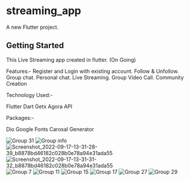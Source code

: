 # streaming_app

A new Flutter project.

## Getting Started

This Live Streaming app created in flutter. (On Going)

Features:-
Register and Login with existing account.
Follow & Unfollow.
Group chat.
Personal chat.
Live Streaming.
Group Video Call.
Community Creation

Technology Used:-

Flutter
Dart
Getx
Agora
API

Packages:-

Dio
Google Fonts
Carosal Generator

![Group 31](https://user-images.githubusercontent.com/97102167/190847314-c79e38e1-9d84-4a83-ae04-c2ce7bf25b89.png)
![Group info](https://user-images.githubusercontent.com/97102167/190847316-02c7fe80-def9-47f5-b13e-62ff443a475d.png)
![Screenshot_2022-09-17-13-31-28-39_b8878bd46182c028b0e78a94e31ada55](https://user-images.githubusercontent.com/97102167/190847318-95f63aa0-00cc-4e30-8de3-f533efd86f78.jpg)
![Screenshot_2022-09-17-13-31-31-32_b8878bd46182c028b0e78a94e31ada55](https://user-images.githubusercontent.com/97102167/190847319-1d6ef84d-7b3f-4bc5-ac34-9f56b944bf51.jpg)
![Group 7](https://user-images.githubusercontent.com/97102167/190847320-b0ccda9f-46c9-4aeb-bfc3-c0bf219cb034.png)
![Group 11](https://user-images.githubusercontent.com/97102167/190847322-7b350509-01ad-4095-94c7-e8397a9daf9c.png)
![Group 15](https://user-images.githubusercontent.com/97102167/190847323-e9096806-10e6-4abc-9376-6cfc4311af5c.png)
![Group 17](https://user-images.githubusercontent.com/97102167/190847325-fa9b84f2-6f6d-4692-9167-68865e27963c.png)
![Group 27](https://user-images.githubusercontent.com/97102167/190847326-3fbee688-a942-47a2-8221-4625d310a88a.png)
![Group 29](https://user-images.githubusercontent.com/97102167/190847327-110a6053-500c-48ee-baac-1e4b04e60505.png)
